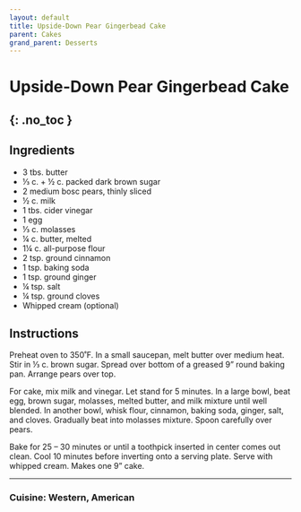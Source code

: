 ```yaml
---
layout: default
title: Upside-Down Pear Gingerbead Cake
parent: Cakes
grand_parent: Desserts
---
```


# Upside-Down Pear Gingerbead Cake
{: .no_toc }
---

## Ingredients
<ul>
	<li>3 tbs. butter</li>
	<li>⅓ c. + ½ c. packed dark brown sugar</li>
	<li>2 medium bosc pears, thinly sliced</li>
	<li>½ c. milk</li>
	<li>1 tbs. cider vinegar</li>
	<li>1 egg</li>
	<li>⅓ c. molasses</li>
	<li>¼ c. butter, melted</li>
	<li>1¼ c. all-purpose flour</li>
	<li>2 tsp. ground cinnamon</li>
	<li>1 tsp. baking soda</li>
	<li>1 tsp. ground ginger</li>
	<li>¼ tsp. salt</li>
	<li>¼ tsp. ground cloves</li>
	<li>Whipped cream (optional)</li>
</ul>

## Instructions
Preheat oven to 350˚F. In a small saucepan, melt butter over medium heat. Stir in ⅓ c. brown sugar. Spread over bottom of a greased 9” round baking pan. Arrange pears over top.

For cake, mix milk and vinegar. Let stand for 5 minutes. In a large bowl, beat egg, brown sugar, molasses, melted butter, and milk mixture until well blended. In another bowl, whisk flour, cinnamon, baking soda, ginger, salt, and cloves. Gradually beat into molasses mixture. Spoon carefully over pears.

Bake for 25 – 30 minutes or until a toothpick inserted in center comes out clean. Cool 10 minutes before inverting onto a serving plate. Serve with whipped cream. Makes one 9” cake.

--- 

### Cuisine: Western, American